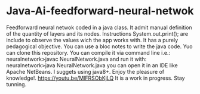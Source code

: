 # Java-Ai-feedforward-neural-netwok
Feedforward neural netwok coded in a java class. It admit manual definition of the quantity of layers and  its nodes.
Instructions System.out.print(); are include to observe the values wich the app works with. 
It has a purely pedagogical objective.
You can use a bloc notes to write the java code.
Yuo can clone this repository.
You can compile it via command line i.e.: neuralnetwork>javac NeuralNetwork.java
and run it with: neuralnetwork>java NeuralNetwork.java
you can open it in an IDE like Apache NetBeans.
I suggets using java8+.
Enjoy the pleasure of knowledge!.
https://youtu.be/MlFRSObKjLQ
It is a work in progress. Stay tunning.
